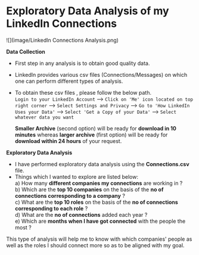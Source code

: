 # Exploratory Data Analysis of my LinkedIn Connections

![](image/LinkedIn Connections Analysis.png)

**Data Collection**
* First step in any analysis is to obtain good quality data.
* LinkedIn provides various csv files (Connections/Messages) on which one can perform different types of analysis.
* To obtain these csv files , please follow the below path.  
  `Login to your LinkedIn Account` --> `Click on 'Me' icon located on top right corner` --> `Select Settings and Privacy` --> `Go to 'How LinkedIn Uses your Data'` --> `Select 'Get a Copy of your Data'` --> `Select whatever data you want`
  
  **Smaller Archive** (second option) will be ready for **download in 10 minutes** whereas **larger archive** (first option) will be ready for **download within 24 hours** of your request.

**Exploratory Data Analysis**
* I have performed exploratory data analysis using the **Connections.csv** file.
* Things which I wanted to explore are listed below:    
  a) How many **different companies my connections** are working in ?  
  b) Which are the **top 10 companies** on the basis of the **no of connections corresponding to a company** ?  
  c) What are the **top 10 roles** on the basis of the **no of connections corresponding to each role** ?  
  d) What are the **no of connections** added each year ?  
  e) Which are **months when I have got connected** with the people the most ?  

This type of analysis will help me to know with which companies' people as well as the roles I should connect more so as to be aligned with my goal.
